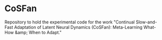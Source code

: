 # CoSFan
Repository to hold the experimental code for the work "Continual Slow-and-Fast Adaptation of Latent Neural Dynamics (CoSFan): Meta-Learning What-How \&amp; When to Adapt."
